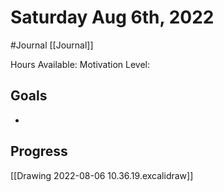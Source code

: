 # Saturday Aug 6th, 2022
#Journal [[Journal]]

Hours Available: 
Motivation Level: 

## Goals
- 

## Progress
[[Drawing 2022-08-06 10.36.19.excalidraw]]
